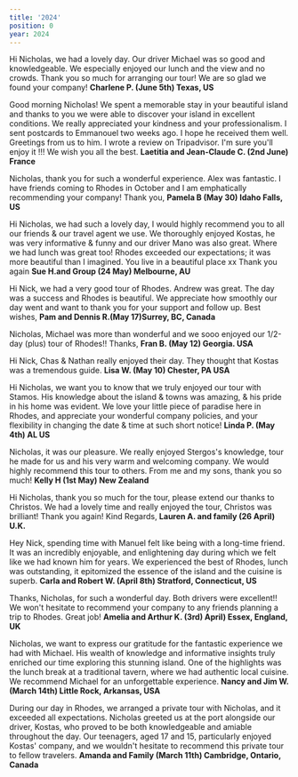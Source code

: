 ```yaml
---
title: '2024'
position: 0
year: 2024
---
```


Hi Nicholas, we had a lovely day. Our driver Michael was so good and knowledgeable.  We especially enjoyed our lunch and the view and no crowds.  Thank you so much for arranging our tour!  We are so glad we found your company!  **Charlene P. (June 5th) Texas, US**

Good morning Nicholas! We spent a memorable stay in your beautiful island and thanks to you we were able to discover your island in excellent conditions. We really appreciated your kindness and your professionalism. I sent postcards to Emmanouel two weeks ago. I hope he received them well. Greetings from us to him. I wrote a review on Tripadvisor. I'm sure you'll enjoy it !!! We wish you all the best. **Laetitia and Jean-Claude C. (2nd June) France** 

Nicholas, thank you for such a wonderful experience. Alex was fantastic. I have friends coming to Rhodes in October and I am emphatically recommending your company! Thank you, **Pamela B (May 30) Idaho Falls, US**  


Hi Nicholas, we had such a lovely day, I would highly recommend you to all our friends & our travel agent we use. We thoroughly enjoyed Kostas, he was very informative & funny and our driver Mano was also great.  Where we had lunch was great too! Rhodes exceeded our expectations; it was more beautiful than I imagined. You live in a beautiful place xx Thank you again **Sue H.and Group (24 May) Melbourne, AU**

Hi Nick, we had a very good tour of Rhodes. Andrew was great. The day was a success and Rhodes is beautiful. We appreciate how smoothly our day went and want to thank you for your support and follow up. Best wishes, **Pam and Dennis R.(May 17)Surrey, BC, Canada**

Nicholas, Michael was more than wonderful and we sooo enjoyed our 1/2-day (plus) tour of Rhodes!! Thanks, **Fran B. (May 12) Georgia. USA**

Hi Nick, Chas & Nathan really enjoyed their day. They thought that Kostas was a tremendous guide. **Lisa W. (May 10) Chester, PA USA**

Hi Nicholas, we want you to know that we truly enjoyed our tour with Stamos. His knowledge about the island & towns was amazing, & his pride in his home was evident. We love your little piece of paradise here in Rhodes, and appreciate your wonderful company policies, and your flexibility in changing the date & time at such short notice!  **Linda P. (May 4th) AL US**

Nicholas, it was our pleasure. We really enjoyed Stergos's knowledge, tour he made for us and his very warm and welcoming company. We would highly recommend this tour to others.  From me and my sons, thank you so much! **Kelly H (1st May) New Zealand**  

Hi Nicholas, thank you so much for the tour, please extend our thanks to Christos. We had a lovely time and really enjoyed the tour, Christos was brilliant! Thank you again! Kind Regards, **Lauren A. and family (26 April) U.K.**  

Hey Nick, spending time with Manuel felt like being with a long-time friend. It was an incredibly enjoyable, and enlightening day during which we felt like we had known him for years. We experienced the best of Rhodes, lunch was outstanding, it epitomized the essence of the island and the cuisine is superb. **Carla and Robert W. (April 8th) Stratford, Connecticut, US**

Thanks, Nicholas, for such a wonderful day. Both drivers were excellent!! We won't hesitate to recommend your company to any friends planning a trip to Rhodes. Great job! **Amelia and Arthur K. (3rd) April) Essex, England, UK**

Nicholas, we want to express our gratitude for the fantastic experience we had with Michael. His wealth of knowledge and informative insights truly enriched our time exploring this stunning island. One of the highlights was the lunch break at a traditional tavern, where we had authentic local cuisine. We recommend Michael for an unforgettable experience. **Nancy and Jim W. (March 14th) Little Rock, Arkansas, USA**

During our day in Rhodes, we arranged a private tour with Nicholas, and it exceeded all expectations. Nicholas greeted us at the port alongside our driver, Kostas, who proved to be both knowledgeable and amiable throughout the day. Our teenagers, aged 17 and 15, particularly enjoyed Kostas' company, and we wouldn't hesitate to recommend this private tour to fellow travelers. **Amanda and Family (March 11th) Cambridge, Ontario, Canada**